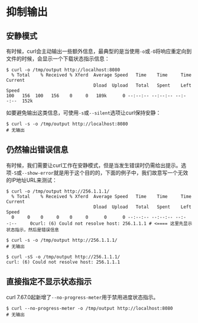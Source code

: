 # 抑制输出

## 安静模式

有时候，curl会主动输出一些额外信息，最典型的是当使用`-o`或`-O`将响应重定向到文件的时候，会显示一个下载状态指示信息：

```shell
$ curl -o /tmp/output http://localhost:8080
  % Total    % Received % Xferd  Average Speed   Time    Time     Time  Current
                                 Dload  Upload   Total   Spent    Left  Speed
100   156  100   156    0     0   189k      0 --:--:-- --:--:-- --:--:--  152k
```

如要避免输出这类信息，可使用`-s`或`--silent`选项让curl保持安静：

```shell
$ curl -s -o /tmp/output http://localhost:8080
# 无输出
```

## 仍然输出错误信息

有时候，我们需要让curl工作在安静模式，但是当发生错误时仍需给出提示。选项`-S`或`--show-error`就是用于这个目的的，下面的例子中，我们故意写一个无效的IP地址URL来测试：

```shell
$ curl -o /tmp/output http://256.1.1.1/
  % Total    % Received % Xferd  Average Speed   Time    Time     Time  Current
                                 Dload  Upload   Total   Spent    Left  Speed
  0     0    0     0    0     0      0      0 --:--:-- --:--:-- --:--:--     0curl: (6) Could not resolve host: 256.1.1.1 # <==== 这里先显示状态指示，然后是错误信息
```

```shell
$ curl -s -o /tmp/output http://256.1.1.1/
# 无输出
```

```shell
$ curl -sS -o /tmp/output http://256.1.1.1/
curl: (6) Could not resolve host: 256.1.1.1
```

## 直接指定不显示状态指示

curl 7.67.0起新增了`--no-progress-meter`用于禁用进度状态指示。

```shell
$ curl --no-progress-meter -o /tmp/output http://localhost:8080
# 无输出
```
